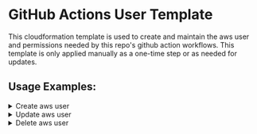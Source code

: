 
# GitHub Actions User Template

This cloudformation template is used to create and maintain the aws user and permissions needed by this repo's github action workflows. This template is only applied manually as a one-time step or as needed for updates.

## Usage Examples:

<details><summary>Create aws user</summary><br/>
 <ul>
  <details><summary>dev</summary><br/>


aws cloudformation create-stack --stack-name agreements-web-actions-user --template-body file://main.yml --parameters ParameterKey=LambdaService,ParameterValue=agreement ParameterKey=ExternalId,ParameterValue=agreement ParameterKey=ProjectName,ParameterValue=agreement --tags Key=project,Value=agreement --region us-east-2 --capabilities CAPABILITY_NAMED_IAM --profile 


  </details>
  <details><summary>stg</summary><br/>


NEED TO UPDATE


  </details>
  <details><summary>prod2</summary><br/>


aws cloudformation create-stack --stack-name agreements-web-actions-user --template-body file://main.yml --parameters ParameterKey=LambdaService,ParameterValue=agreement ParameterKey=ExternalId,ParameterValue=agreement ParameterKey=ProjectName,ParameterValue=agreement --tags Key=project,Value=agreement --region us-east-2 --capabilities CAPABILITY_NAMED_IAM --profile 


  </details>
 </ul>
 </details>

<details><summary>Update aws user</summary><br/>
 <ul>
  <details><summary>dev</summary><br/>

  
aws cloudformation update-stack --stack-name agreements-web-actions-user --template-body file://main.yml --parameters ParameterKey=LambdaService,ParameterValue=agreement ParameterKey=ExternalId,ParameterValue=agreement ParameterKey=ProjectName,ParameterValue=agreement --tags Key=project,Value=agreement --region us-east-2 --capabilities CAPABILITY_NAMED_IAM --profile 


  </details>
  <details><summary>stg</summary><br/>


NEED TO UPDATE

  </details>
  <details><summary>prod2</summary><br/>


aws cloudformation update-stack --stack-name agreements-web-actions-user --template-body file://main.yml --parameters ParameterKey=LambdaService,ParameterValue=agreement ParameterKey=ExternalId,ParameterValue=agreement ParameterKey=ProjectName,ParameterValue=agreement --tags Key=project,Value=agreement --region us-east-2 --capabilities CAPABILITY_NAMED_IAM --profile 


  </details>
 </ul>
 </details>

<details><summary>Delete aws user</summary><br/>
Delete command is same for all environment, as stack-name is same


aws cloudformation delete-stack --stack-name agreement-web-actions-user --region us-east-2


  </details>
 </ul>
 </details>

## </details>


